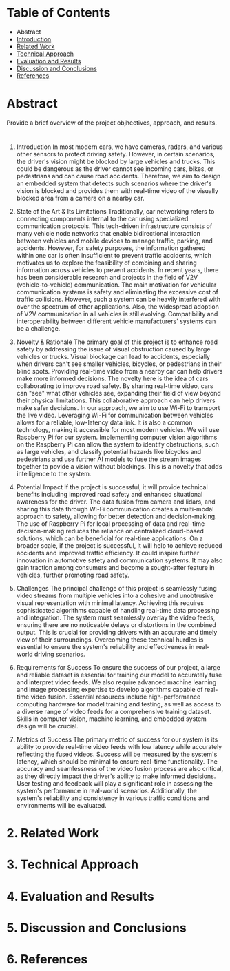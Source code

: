# Table of Contents
* Abstract
* [Introduction](#1-introduction)
* [Related Work](#2-related-work)
* [Technical Approach](#3-technical-approach)
* [Evaluation and Results](#4-evaluation-and-results)
* [Discussion and Conclusions](#5-discussion-and-conclusions)
* [References](#6-references)

# Abstract

Provide a brief overview of the project objhectives, approach, and results.

# 
1. Introduction
In most modern cars, we have cameras, radars, and various other sensors to protect driving safety. However, in certain scenarios, the driver's vision might be blocked by large vehicles and trucks. This could be dangerous as the driver cannot see incoming cars, bikes, or pedestrians and can cause road accidents. Therefore, we aim to design an embedded system that detects such scenarios where the driver's vision is blocked and provides them with real-time video of the visually blocked area from a camera on a nearby car.

2. State of the Art & Its Limitations
Traditionally, car networking refers to connecting components internal to the car using specialized communication protocols. This tech-driven infrastructure consists of many vehicle node networks that enable bidirectional interaction between vehicles and mobile devices to manage traffic, parking, and accidents. However, for safety purposes, the information gathered within one car is often insufficient to prevent traffic accidents, which motivates us to explore the feasibility of combining and sharing information across vehicles to prevent accidents. In recent years, there has been considerable research and projects in the field of V2V (vehicle-to-vehicle) communication. The main motivation for vehicular communication systems is safety and eliminating the excessive cost of traffic collisions. However, such a system can be heavily interfered with over the spectrum of other applications. Also, the widespread adoption of V2V communication in all vehicles is still evolving. Compatibility and interoperability between different vehicle manufacturers' systems can be a challenge.

3. Novelty & Rationale
The primary goal of this project is to enhance road safety by addressing the issue of visual obstruction caused by large vehicles or trucks. Visual blockage can lead to accidents, especially when drivers can't see smaller vehicles, bicycles, or pedestrians in their blind spots. Providing real-time video from a nearby car can help drivers make more informed decisions. The novelty here is the idea of cars collaborating to improve road safety. By sharing real-time video, cars can "see" what other vehicles see, expanding their field of view beyond their physical limitations. This collaborative approach can help drivers make safer decisions. In our approach, we aim to use Wi-Fi to transport the live video. Leveraging Wi-Fi for communication between vehicles allows for a reliable, low-latency data link. It is also a common technology, making it accessible for most modern vehicles. We will use Raspberry Pi for our system. Implementing computer vision algorithms on the Raspberry Pi can allow the system to identify obstructions, such as large vehicles, and classify potential hazards like bicycles and pedestrians and use further AI models to fuse the stream images together to povide a vision without blockings. This is a novelty that adds intelligence to the system.

4. Potential Impact
If the project is successful, it will provide technical benefits including improved road safety and enhanced situational awareness for the driver. The data fusion from camera and lidars, and sharing this data through Wi-Fi communication creates a multi-modal approach to safety, allowing for better detection and decision-making. The use of Raspberry Pi for local processing of data and real-time decision-making reduces the reliance on centralized cloud-based solutions, which can be beneficial for real-time applications. On a broader scale, if the project is successful, it will help to achieve reduced accidents and improved traffic efficiency. It could inspire further innovation in automotive safety and communication systems. It may also gain traction among consumers and become a sought-after feature in vehicles, further promoting road safety.

5. Challenges
The principal challenge of this project is seamlessly fusing video streams from multiple vehicles into a cohesive and unobtrusive visual representation with minimal latency. Achieving this requires sophisticated algorithms capable of handling real-time data processing and integration. The system must seamlessly overlay the video feeds, ensuring there are no noticeable delays or distortions in the combined output. This is crucial for providing drivers with an accurate and timely view of their surroundings. Overcoming these technical hurdles is essential to ensure the system's reliability and effectiveness in real-world driving scenarios.

6. Requirements for Success
To ensure the success of our project, a large and reliable dataset is essential for training our model to accurately fuse and interpret video feeds. We also require advanced machine learning and image processing expertise to develop algorithms capable of real-time video fusion. Essential resources include high-performance computing hardware for model training and testing, as well as access to a diverse range of video feeds for a comprehensive training dataset. Skills in computer vision, machine learning, and embedded system design will be crucial.

7. Metrics of Success
The primary metric of success for our system is its ability to provide real-time video feeds with low latency while accurately reflecting the fused videos. Success will be measured by the system's latency, which should be minimal to ensure real-time functionality. The accuracy and seamlessness of the video fusion process are also critical, as they directly impact the driver's ability to make informed decisions. User testing and feedback will play a significant role in assessing the system's performance in real-world scenarios. Additionally, the system's reliability and consistency in various traffic conditions and environments will be evaluated.


# 2. Related Work

# 3. Technical Approach

# 4. Evaluation and Results

# 5. Discussion and Conclusions

# 6. References
